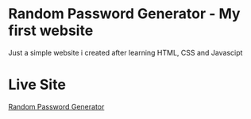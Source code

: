 # Random Password Generator - My first website
Just a simple website i created after learning HTML, CSS and Javascipt

# Live Site
[Random Password Generator](https://theksbd.github.io/RandomPasswordGenerator_Web/)
